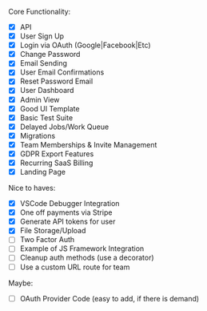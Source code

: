 Core Functionality:

- [x] API
- [x] User Sign Up
- [x] Login via OAuth (Google|Facebook|Etc)
- [x] Change Password
- [x] Email Sending
- [x] User Email Confirmations
- [x] Reset Password Email
- [x] User Dashboard
- [x] Admin View
- [x] Good UI Template
- [x] Basic Test Suite
- [x] Delayed Jobs/Work Queue
- [x] Migrations
- [x] Team Memberships & Invite Management
- [x] GDPR Export Features
- [x] Recurring SaaS Billing
- [x] Landing Page

Nice to haves:
- [x] VSCode Debugger Integration
- [x] One off payments via Stripe
- [x] Generate API tokens for user
- [x] File Storage/Upload
- [ ] Two Factor Auth
- [ ] Example of JS Framework Integration
- [ ] Cleanup auth methods (use a decorator)
- [ ] Use a custom URL route for team

Maybe:
- [ ] OAuth Provider Code (easy to add, if there is demand)
